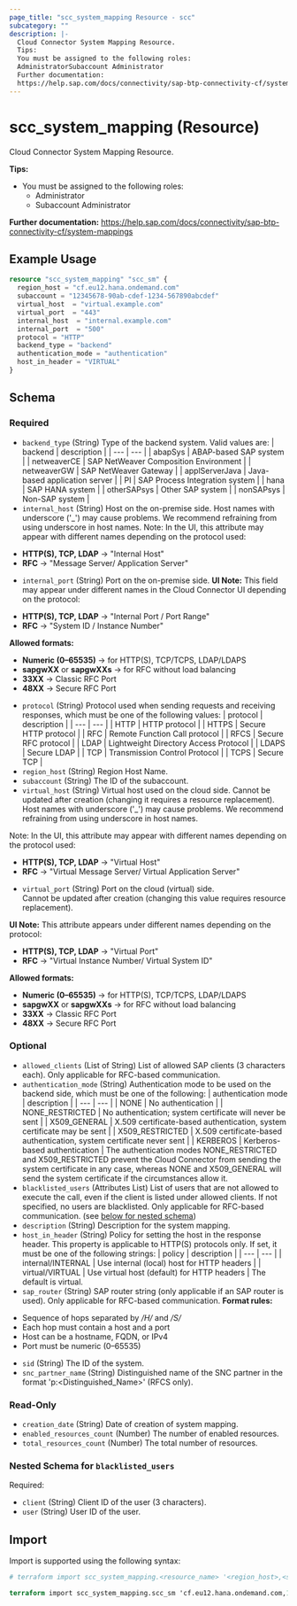 ```yaml
---
page_title: "scc_system_mapping Resource - scc"
subcategory: ""
description: |-
  Cloud Connector System Mapping Resource.
  Tips:
  You must be assigned to the following roles:
  AdministratorSubaccount Administrator
  Further documentation:
  https://help.sap.com/docs/connectivity/sap-btp-connectivity-cf/system-mappings
---
```


# scc_system_mapping (Resource)

Cloud Connector System Mapping Resource.
				
__Tips:__
* You must be assigned to the following roles:
	* Administrator
	* Subaccount Administrator

__Further documentation:__
<https://help.sap.com/docs/connectivity/sap-btp-connectivity-cf/system-mappings>

## Example Usage

```terraform
resource "scc_system_mapping" "scc_sm" {
  region_host = "cf.eu12.hana.ondemand.com"
  subaccount = "12345678-90ab-cdef-1234-567890abcdef"
  virtual_host  = "virtual.example.com"
  virtual_port  = "443"
  internal_host  = "internal.example.com"
  internal_port  = "500"
  protocol = "HTTP"
  backend_type = "backend"
  authentication_mode = "authentication"
  host_in_header = "VIRTUAL"
}
```

<!-- schema generated by tfplugindocs -->
## Schema

### Required

- `backend_type` (String) Type of the backend system. Valid values are:
  | backend | description | 
  | --- | --- | 
  | abapSys | ABAP-based SAP system | 
  | netweaverCE | SAP NetWeaver Composition Environment | 
  | netweaverGW | SAP NetWeaver Gateway | 
  | applServerJava | Java-based application server | 
  | PI | SAP Process Integration system | 
  | hana | SAP HANA system | 
  | otherSAPsys | Other SAP system | 
  | nonSAPsys | Non-SAP system |
- `internal_host` (String) Host on the on-premise side.
				Host names with underscore ('_') may cause problems. We recommend refraining from using underscore in host names.
Note: In the UI, this attribute may appear with different names depending on the protocol used:
* **HTTP(S), TCP, LDAP** → "Internal Host"
* **RFC** → "Message Server/ Application Server"
- `internal_port` (String) Port on the on-premise side.
__UI Note:__ This field may appear under different names in the Cloud Connector UI depending on the protocol:
* **HTTP(S), TCP, LDAP** → "Internal Port / Port Range"
* **RFC** → "System ID / Instance Number"
				
				
__Allowed formats:__
* **Numeric (0–65535)** → for HTTP(S), TCP/TCPS, LDAP/LDAPS
* **sapgwXX** or **sapgwXXs** → for RFC without load balancing
* **33XX** → Classic RFC Port
* **48XX** → Secure RFC Port
- `protocol` (String) Protocol used when sending requests and receiving responses, which must be one of the following values:
  | protocol | description | 
  | --- | --- | 
  | HTTP | HTTP protocol | 
  | HTTPS | Secure HTTP protocol | 
  | RFC | Remote Function Call protocol | 
  | RFCS | Secure RFC protocol | 
  | LDAP | Lightweight Directory Access Protocol | 
  | LDAPS | Secure LDAP | 
  | TCP | Transmission Control Protocol | 
  | TCPS | Secure TCP |
- `region_host` (String) Region Host Name.
- `subaccount` (String) The ID of the subaccount.
- `virtual_host` (String) Virtual host used on the cloud side.
				Cannot be updated after creation (changing it requires a resource replacement).
				Host names with underscore ('_') may cause problems. We recommend refraining from using underscore in host names.
				
Note: In the UI, this attribute may appear with different names depending on the protocol used:
* **HTTP(S), TCP, LDAP** → "Virtual Host"
* **RFC** → "Virtual Message Server/ Virtual Application Server"
- `virtual_port` (String) Port on the cloud (virtual) side.  
Cannot be updated after creation (changing this value requires resource replacement).

__UI Note:__ This attribute appears under different names depending on the protocol:
* **HTTP(S), TCP, LDAP** → "Virtual Port"
* **RFC** → "Virtual Instance Number/ Virtual System ID"

__Allowed formats:__
* **Numeric (0–65535)** → for HTTP(S), TCP/TCPS, LDAP/LDAPS
* **sapgwXX** or **sapgwXXs** → for RFC without load balancing
* **33XX** → Classic RFC Port
* **48XX** → Secure RFC Port

### Optional

- `allowed_clients` (List of String) List of allowed SAP clients (3 characters each). Only applicable for RFC-based communication.
- `authentication_mode` (String) Authentication mode to be used on the backend side, which must be one of the following:
  | authentication mode | description | 
  | --- | --- | 
  | NONE | No authentication | 
  | NONE_RESTRICTED | No authentication; system certificate will never be sent | 
  | X509_GENERAL | X.509 certificate-based authentication, system certificate may be sent | 
  | X509_RESTRICTED | X.509 certificate-based authentication, system certificate never sent | 
  | KERBEROS | Kerberos-based authentication | The authentication modes NONE_RESTRICTED and X509_RESTRICTED prevent the Cloud Connector from sending the system certificate in any case, whereas NONE and X509_GENERAL will send the system certificate if the circumstances allow it.
- `blacklisted_users` (Attributes List) List of users that are not allowed to execute the call, even if the client is listed under allowed clients. If not specified, no users are blacklisted. Only applicable for RFC-based communication. (see [below for nested schema](#nestedatt--blacklisted_users))
- `description` (String) Description for the system mapping.
- `host_in_header` (String) Policy for setting the host in the response header. This property is applicable to HTTP(S) protocols only. If set, it must be one of the following strings:
  | policy | description | 
  | --- | --- | 
  | internal/INTERNAL | Use internal (local) host for HTTP headers | 
  | virtual/VIRTUAL | Use virtual host (default) for HTTP headers | The default is virtual.
- `sap_router` (String) SAP router string (only applicable if an SAP router is used). Only applicable for RFC-based communication.
__Format rules:__
* Sequence of hops separated by */H/* and */S/*
* Each hop must contain a host and a port
* Host can be a hostname, FQDN, or IPv4
* Port must be numeric (0–65535)
- `sid` (String) The ID of the system.
- `snc_partner_name` (String) Distinguished name of the SNC partner in the format 'p:<Distinguished_Name>' (RFCS only).

### Read-Only

- `creation_date` (String) Date of creation of system mapping.
- `enabled_resources_count` (Number) The number of enabled resources.
- `total_resources_count` (Number) The total number of resources.

<a id="nestedatt--blacklisted_users"></a>
### Nested Schema for `blacklisted_users`

Required:

- `client` (String) Client ID of the user (3 characters).
- `user` (String) User ID of the user.

## Import

Import is supported using the following syntax:

```terraform
# terraform import scc_system_mapping.<resource_name> '<region_host>,<subaccount>,<virtual_host>,<virtual_port>`

terraform import scc_system_mapping.scc_sm 'cf.eu12.hana.ondemand.com,12345678-90ab-cdef-1234-567890abcdef,virtual.example.com,443'
```
